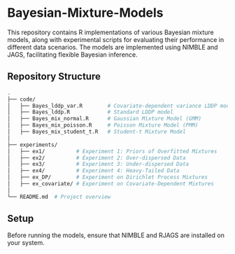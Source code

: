 # Bayesian-Mixture-Models

This repository contains R implementations of various Bayesian mixture models, along with experimental scripts for evaluating their performance in different data scenarios. The models are implemented using NIMBLE and JAGS, facilitating flexible Bayesian inference.

## Repository Structure
```bash
.
├── code/
│   ├── Bayes_lddp_var.R        # Covariate-dependent variance LDDP model
│   ├── Bayes_lddp.R            # Standard LDDP model
│   ├── Bayes_mix_normal.R      # Gaussian Mixture Model (GMM)
│   ├── Bayes_mix_poisson.R     # Poisson Mixture Model (PMM)
│   ├── Bayes_mix_student_t.R   # Student-t Mixture Model
│
├── experiments/
│   ├── ex1/          # Experiment 1: Priors of Overfitted Mixtures
│   ├── ex2/          # Experiment 2: Over-dispersed Data
│   ├── ex3/          # Experiment 3: Under-dispersed Data
│   ├── ex4/          # Experiment 4: Heavy-Tailed Data
│   ├── ex_DP/        # Experiment on Dirichlet Process Mixtures
│   ├── ex_covariate/ # Experiment on Covariate-Dependent Mixtures
│
└── README.md  # Project overview
```

## Setup
Before running the models, ensure that NIMBLE and RJAGS are installed on your system.

